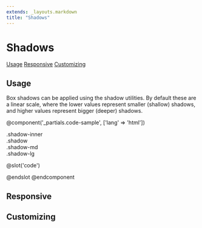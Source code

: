 ```yaml
---
extends: _layouts.markdown
title: "Shadows"
---
```


# Shadows

<div class="subnav">
    <a class="subnav-link" href="#usage">Usage</a>
    <a class="subnav-link" href="#responsive">Responsive</a>
    <a class="subnav-link" href="#customizing">Customizing</a>
</div>

## Usage

Box shadows can be applied using the shadow utilities. By default these are a linear scale, where the lower values represent smaller (shallow) shadows, and higher values represent bigger (deeper) shadows.

@component('_partials.code-sample', ['lang' => 'html'])
<div class="flex justify-around text-sm my-6">
    <div class="mr-3 p-4 bg-smoke-lighter shadow-inner">.shadow-inner</div>
    <div class="mr-3 p-4 shadow">.shadow</div>
    <div class="mr-3 p-4 shadow-md">.shadow-md</div>
    <div class="mr-3 p-4 shadow-lg">.shadow-lg</div>
</div>

@slot('code')
<div class="shadow-inner"></div>
<div class="shadow"></div>
<div class="shadow-md"></div>
<div class="shadow-lg"></div>
@endslot
@endcomponent

## Responsive

## Customizing

